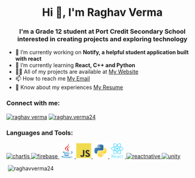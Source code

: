 <h1 align="center">Hi 👋, I'm Raghav Verma</h1>
<h3 align="center">I'm a Grade 12 student at Port Credit Secondary School interested in creating projects and exploring technology</h3>

- 🔭 I’m currently working on **Notify, a helpful student application built with react**
- 🌱 I’m currently learning **React, C++ and Python**
- 👨‍💻 All of my projects are available at [My Website](www.iraghav.tk)
- 📫 How to reach me [My Email](racooraghav24@gmail.com)
- 📄 Know about my experiences [My Resume](https://drive.google.com/file/d/1P6JgmvXdLUj4sYj9dNQVZLar6oxoPInw/view?usp=sharing)

<h3 align="left">Connect with me:</h3>
<p align="left">
<a href="https://linkedin.com/in/raghav verma" target="blank"><img align="center" src="https://raw.githubusercontent.com/rahuldkjain/github-profile-readme-generator/master/src/images/icons/Social/linked-in-alt.svg" alt="raghav verma" height="30" width="40" /></a>
<a href="https://instagram.com/raghav.verma24" target="blank"><img align="center" src="https://raw.githubusercontent.com/rahuldkjain/github-profile-readme-generator/master/src/images/icons/Social/instagram.svg" alt="raghav.verma24" height="30" width="40" /></a>
</p>

<h3 align="left">Languages and Tools:</h3>
<p align="left"> <a href="https://www.chartjs.org" target="_blank"> <img src="https://www.chartjs.org/media/logo-title.svg" alt="chartjs" width="40" height="40"/> </a> <a href="https://firebase.google.com/" target="_blank"> <img src="https://www.vectorlogo.zone/logos/firebase/firebase-icon.svg" alt="firebase" width="40" height="40"/> </a> <a href="https://www.java.com" target="_blank"> <img src="https://raw.githubusercontent.com/devicons/devicon/master/icons/java/java-original.svg" alt="java" width="40" height="40"/> </a> <a href="https://developer.mozilla.org/en-US/docs/Web/JavaScript" target="_blank"> <img src="https://raw.githubusercontent.com/devicons/devicon/master/icons/javascript/javascript-original.svg" alt="javascript" width="40" height="40"/> </a> <a href="https://www.python.org" target="_blank"> <img src="https://raw.githubusercontent.com/devicons/devicon/master/icons/python/python-original.svg" alt="python" width="40" height="40"/> </a> <a href="https://reactjs.org/" target="_blank"> <img src="https://raw.githubusercontent.com/devicons/devicon/master/icons/react/react-original-wordmark.svg" alt="react" width="40" height="40"/> </a> <a href="https://reactnative.dev/" target="_blank"> <img src="https://reactnative.dev/img/header_logo.svg" alt="reactnative" width="40" height="40"/> </a> <a href="https://unity.com/" target="_blank"> <img src="https://www.vectorlogo.zone/logos/unity3d/unity3d-icon.svg" alt="unity" width="40" height="40"/> </a> </p>

<p>&nbsp;<img align="center" src="https://github-readme-stats.vercel.app/api?username=raghavverma24&show_icons=true&locale=en" alt="raghavverma24" /></p>
